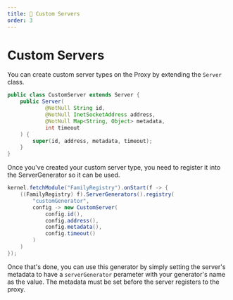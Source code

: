```yaml
---
title: 🧭 Custom Servers
order: 3
---
```

# Custom Servers
You can create custom server types on the Proxy by extending the `Server` class.
```java
public class CustomServer extends Server {
    public Server(
            @NotNull String id,
            @NotNull InetSocketAddress address,
            @NotNull Map<String, Object> metadata,
            int timeout
    ) {
        super(id, address, metadata, timeout);
    }
}
```

Once you've created your custom server type, you need to register it into the ServerGenerator so it can be used.
```java
kernel.fetchModule("FamilyRegistry").onStart(f -> {
    ((FamilyRegistry) f).ServerGenerators().registry(
        "customGenerator",
        config -> new CustomServer(
            config.id(),
            config.address(),
            config.metadata(),
            config.timeout()
        )
    )
});
```

Once that's done, you can use this generator by simply setting the server's metadata to have a `serverGenerator` perameter with your generator's name as the value.
The metadata must be set before the server registers to the proxy.